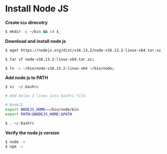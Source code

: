 # Install Node JS

**Create `bin` direcotry**

```bash
$ mkdir -p ~/bin && cd $_
```

**Download and install node js**

```bash
$ wget https://nodejs.org/dist/v16.13.2/node-v16.13.2-linux-x64.tar.xz;

$ tar xf node-v16.13.2-linux-x64.tar.xz;

$ ln -s ~/bin/node-v16.13.2-linux-x64 ~/bin/node;
```

**Add node js to PATH**

```bash
$ vi  ~/.bashrc

# Add below 3 lines into bashrc file.

# NodeJS
export NODEJS_HOME=~/bin/node/bin
export PATH=$NODEJS_HOME:$PATH

$ . ~/.bashrc
```

**Verify the node js version**

```bash
$ node -v
$ npm -v
```
